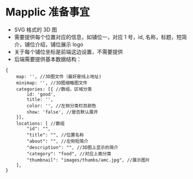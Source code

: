 # Mapplic 准备事宜
- SVG 格式的 3D 图
- 需要提供每个位置对应的信息，如铺位一，对应 1 号，id, 名称，标题，短简介，铺位介绍，铺位展示 logo
- 关于每个铺位坐标是前端这边设置，不需要提供
- 后端需要提供基本数据结构：

```
{
	map: '', //3D图文件（最好是线上地址)
	minimap: '', //3D图缩略图文件
	categories: [{ //数组，区域分类
		id: 'good',
		title: '',
		color: '', //左侧分类栏目颜色
		show: 'false', //是否默认展开
	}],
	locations: [ //数组
		"id": "",
		"title": "", //位置名称
		"about": "", //左侧短简介
		"description": "", //3D图上显示的简介
		"category": "food", //对应上面分类
		"thumbnail": "images/thumbs/amc.jpg", //展示图片
	],
}
```
